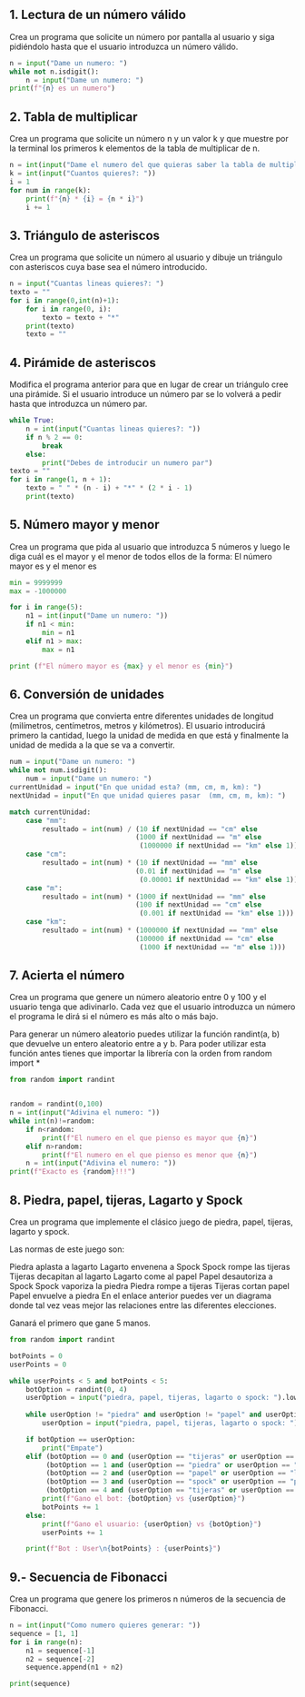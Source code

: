 ## **1. Lectura de un número válido**
Crea un programa que solicite un número por pantalla al usuario y siga pidiéndolo hasta que el usuario introduzca un número válido.

```python
n = input("Dame un numero: ")
while not n.isdigit():
    n = input("Dame un numero: ")
print(f"{n} es un numero")
```

## **2. Tabla de multiplicar**
Crea un programa que solicite un número n y un valor k y que muestre por la terminal los primeros k elementos de la tabla de multiplicar de n.

```python
n = int(input("Dame el numero del que quieras saber la tabla de multiplicar: "))
k = int(input("Cuantos quieres?: "))
i = 1
for num in range(k):
    print(f"{n} * {i} = {n * i}")
    i += 1
```

## **3. Triángulo de asteriscos**
Crea un programa que solicite un número al usuario y dibuje un triángulo con asteriscos cuya base sea el número introducido.

```python
n = input("Cuantas lineas quieres?: ")
texto = ""
for i in range(0,int(n)+1):
    for i in range(0, i):
        texto = texto + "*"
    print(texto)
    texto = ""
```

## **4. Pirámide de asteriscos**
Modifica el programa anterior para que en lugar de crear un triángulo cree una pirámide. Si el usuario introduce un número par se lo volverá a pedir hasta que introduzca un número par.

```python
while True:
    n = int(input("Cuantas lineas quieres?: "))
    if n % 2 == 0:
        break
    else:
        print("Debes de introducir un numero par")
texto = ""
for i in range(1, n + 1):
    texto = " " * (n - i) + "*" * (2 * i - 1)
    print(texto)
```

## **5. Número mayor y menor**
Crea un programa que pida al usuario que introduzca 5 números y luego le diga cuál es el mayor y el menor de todos ellos de la forma: El número mayor es <mayor> y el menor es <menor>

```python
min = 9999999
max = -1000000

for i in range(5):
    n1 = int(input("Dame un numero: "))
    if n1 < min:
        min = n1
    elif n1 > max:
        max = n1

print (f"El número mayor es {max} y el menor es {min}")
```

## **6. Conversión de unidades**
Crea un programa que convierta entre diferentes unidades de longitud (milímetros, centímetros, metros y kilómetros). El usuario introducirá primero la cantidad, luego la unidad de medida en que está y finalmente la unidad de medida a la que se va a convertir.

```python
num = input("Dame un numero: ")
while not num.isdigit():
    num = input("Dame un numero: ")
currentUnidad = input("En que unidad esta? (mm, cm, m, km): ")
nextUnidad = input("En que unidad quieres pasar  (mm, cm, m, km): ")

match currentUnidad:
    case "mm":
        resultado = int(num) / (10 if nextUnidad == "cm" else
                               (1000 if nextUnidad == "m" else
                                (1000000 if nextUnidad == "km" else 1)))
    case "cm":
        resultado = int(num) * (10 if nextUnidad == "mm" else
                               (0.01 if nextUnidad == "m" else
                                (0.00001 if nextUnidad == "km" else 1)))
    case "m":
        resultado = int(num) * (1000 if nextUnidad == "mm" else
                               (100 if nextUnidad == "cm" else
                                (0.001 if nextUnidad == "km" else 1)))
    case "km":
        resultado = int(num) * (1000000 if nextUnidad == "mm" else
                               (100000 if nextUnidad == "cm" else
                                (1000 if nextUnidad == "m" else 1)))

```

## **7. Acierta el número**
Crea un programa que genere un número aleatorio entre 0 y 100 y el usuario tenga que adivinarlo. Cada vez que el usuario introduzca un número el programa le dirá si el número es más alto o más bajo.

Para generar un número aleatorio puedes utilizar la función randint(a, b) que devuelve un entero aleatorio entre a y b. Para poder utilizar esta función antes tienes que importar la librería con la orden from random import *

```python
from random import randint


random = randint(0,100)
n = int(input("Adivina el numero: "))
while int(n)!=random:
    if n<random:
        print(f"El numero en el que pienso es mayor que {n}")
    elif n>random:
        print(f"El numero en el que pienso es menor que {n}")
    n = int(input("Adivina el numero: "))
print(f"Exacto es {random}!!!")
```

## **8. Piedra, papel, tijeras, Lagarto y Spock**
Crea un programa que implemente el clásico juego de piedra, papel, tijeras, lagarto y spock.

Las normas de este juego son:

Piedra aplasta a lagarto
Lagarto envenena a Spock
Spock rompe las tijeras
Tijeras decapitan al lagarto
Lagarto come al papel
Papel desautoriza a Spock
Spock vaporiza la piedra
Piedra rompe a tijeras
Tijeras cortan papel
Papel envuelve a piedra
En el enlace anterior puedes ver un diagrama donde tal vez veas mejor las relaciones entre las diferentes elecciones.

Ganará el primero que gane 5 manos.

```python
from random import randint

botPoints = 0
userPoints = 0

while userPoints < 5 and botPoints < 5:
    botOption = randint(0, 4)
    userOption = input("piedra, papel, tijeras, lagarto o spock: ").lower()
    
    while userOption != "piedra" and userOption != "papel" and userOption != "tijeras" and userOption != "lagarto" and userOption != "spock":
        userOption = input("piedra, papel, tijeras, lagarto o spock: ").lower()

    if botOption == userOption:
        print("Empate")
    elif (botOption == 0 and (userOption == "tijeras" or userOption == "lagarto")) or \
         (botOption == 1 and (userOption == "piedra" or userOption == "spock")) or \
         (botOption == 2 and (userOption == "papel" or userOption == "lagarto")) or \
         (botOption == 3 and (userOption == "spock" or userOption == "papel")) or \
         (botOption == 4 and (userOption == "tijeras" or userOption == "piedra")):
        print(f"Gano el bot: {botOption} vs {userOption}")
        botPoints += 1
    else:
        print(f"Gano el usuario: {userOption} vs {botOption}")
        userPoints += 1

    print(f"Bot : User\n{botPoints} : {userPoints}")
```

## **9.- Secuencia de Fibonacci**
Crea un programa que genere los primeros n números de la secuencia de Fibonacci.

```python
n = int(input("Como numero quieres generar: "))
sequence = [1, 1]
for i in range(n):
    n1 = sequence[-1]
    n2 = sequence[-2]
    sequence.append(n1 + n2)

print(sequence)
```